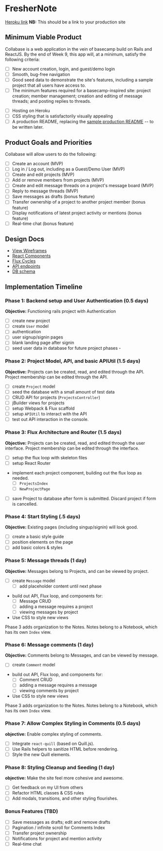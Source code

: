 # FresherNote

[Heroku link][heroku] **NB:** This should be a link to your production site

[heroku]: http://www.herokuapp.com

## Minimum Viable Product

Collabase is a web application in the vein of basecamp build on Rails and ReactJS.  By the end of Week 9, this app will, at a minimum, satisfy the following criteria:

- [ ] New account creation, login, and guest/demo login
- [ ] Smooth, bug-free navigation
- [ ] Good seed data to demonstrate the site's features, including a sample project that all users have access to.
- [ ] The minimum features required for a basecamp-inspired site: project creation; member management; creation and editing of message threads; and posting replies to threads.
<!-- - [ ] The minimally necessary features for an Evernote-inspired site: note creation and saving, note editing, and notes organized into notebooks -->
- [ ] Hosting on Heroku
- [ ] CSS styling that is satisfactorily visually appealing
- [ ] A production README, replacing the [sample production README](https://github.com/appacademy/sample-project-proposal/blob/master/docs/production_readme.md) -- to be written later.

## Product Goals and Priorities

Collabase will allow users to do the following:

<!-- This is a Markdown checklist. Use it to keep track of your
progress. Put an x between the brackets for a checkmark: [x] -->

- [ ] Create an account (MVP)
- [ ] Log in / Log out, including as a Guest/Demo User (MVP)
- [ ] Create and edit projects (MVP)
- [ ] Add or remove members from projects (MVP)
- [ ] Create and edit message threads on a project's message board (MVP)
- [ ] Reply to message threads (MVP)
- [ ] Save messages as drafts (bonus feature)
- [ ] Transfer ownership of a project to another project member (bonus feature)
- [ ] Display notifications of latest project activity or mentions (bonus feature)
- [ ] Real-time chat (bonus feature)

## Design Docs
* [View Wireframes][views]
* [React Components][components]
* [Flux Cycles][flux-cycles]
* [API endpoints][api-endpoints]
* [DB schema][schema]

[views]: ./docs/views.md
[components]: ./docs/components.md
[flux-cycles]: ./docs/flux-cycles.md
[api-endpoints]: ./docs/api-endpoints.md
[schema]: ./docs/schema.md

## Implementation Timeline


### Phase 1: Backend setup and User Authentication (0.5 days)

**Objective:** Functioning rails project with Authentication

- [ ] create new project
- [ ] create `User` model
- [ ] authentication
- [ ] user signup/signin pages
- [ ] blank landing page after signin
- [ ] seed user data in database for future project phases -

<!-- Time elapsed: .5 days  -->

### Phase 2: Project Model, API, and basic APIUtil (1.5 days)

**Objective:** Projects can be created, read, and edited through the API. Project
membership can be edited through the API.

- [ ] create `Project` model
- [ ] seed the database with a small amount of test data
- [ ] CRUD API for projects (`ProjectsController`)
- [ ] jBuilder views for projects
- [ ] setup Webpack & Flux scaffold
- [ ] setup `APIUtil` to interact with the API
- [ ] test out API interaction in the console.

<!-- Time elapsed: 2 days -->

### Phase 3: Flux Architecture and Router (1.5 days)

**Objective:** Projects can be created, read, and edited through the user interface. Project membership can be edited through the interface.

- [ ] setup the flux loop with skeleton files
- [ ] setup React Router
- implement each project component, building out the flux loop as needed.
  - [ ] `ProjectsIndex`
  - [ ] `NewProjectPage`
- [ ] save Project to database after form is submitted. Discard project if form is cancelled.

  <!-- Time elapsed: 3.5 days -->

### Phase 4: Start Styling (.5 days)

**Objective:** Existing pages (including singup/signin) will look good.

- [ ] create a basic style guide
- [ ] position elements on the page
- [ ] add basic colors & styles

<!-- Time elapsed: 4 days -->


### Phase 5: Message threads (1 day)

**Objective:** Messages belong to Projects, and can be viewed by project.

- [ ] create `Message` model
  - [ ] add placeholder content until next phase
- build out API, Flux loop, and components for:
  - [ ] Message CRUD
  - [ ] adding a message requires a project
  - [ ] viewing messages by project
- Use CSS to style new views

Phase 3 adds organization to the Notes. Notes belong to a Notebook,
which has its own `Index` view.

<!-- Time elapsed: 5 days -->


### Phase 6: Message comments (1 day)

**Objective:** Comments belong to Messages, and can be viewed by message.

- [ ] create `Comment` model
- build out API, Flux loop, and components for:
  - [ ] Comment CRUD
  - [ ] adding a message requires a message
  - [ ] viewing comments by project
- Use CSS to style new views

Phase 3 adds organization to the Notes. Notes belong to a Notebook,
which has its own `Index` view.

<!-- Time elapsed: 6 days -->

### Phase 7: Allow Complex Styling in Comments (0.5 days)

**objective:** Enable complex styling of comments.

- [ ] Integrate `react-quill` (based on Quill.js).
- [ ] Use Rails helpers to sanitize HTML before rendering.
- [ ] Style the new Quill elements.

<!-- Time elapsed: 6.5 days -->

### Phase 8: Styling Cleanup and Seeding (1 day)

**objective:** Make the site feel more cohesive and awesome.

- [ ] Get feedback on my UI from others
- [ ] Refactor HTML classes & CSS rules
- [ ] Add modals, transitions, and other styling flourishes.

<!-- Time elapsed: 7.5 days -->


### Bonus Features (TBD)
- [ ] Save messages as drafts; edit and remove drafts
- [ ] Pagination / infinite scroll for Comments Index
- [ ] Transfer project ownership
- [ ] Notifications for project and mention activity
- [ ] Real-time chat

[phase-one]: ./docs/phases/phase1.md
[phase-two]: ./docs/phases/phase2.md
[phase-three]: ./docs/phases/phase3.md
[phase-four]: ./docs/phases/phase4.md
[phase-five]: ./docs/phases/phase5.md
